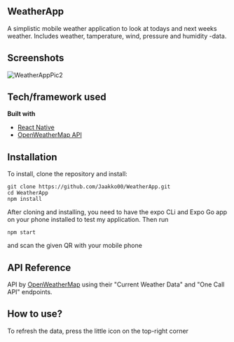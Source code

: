 ## WeatherApp
A simplistic mobile weather application to look at todays and next weeks weather. Includes weather, tamperature, wind, pressure and humidity -data.

## Screenshots
![WeatherAppPic2](https://user-images.githubusercontent.com/69541309/150748350-455ad9b8-e327-4341-a9c3-36ad51b67554.png)



## Tech/framework used

<b>Built with</b>
- [React Native](https://reactnative.dev)
- [OpenWeatherMap API](https://openweathermap.org/api)
 
## Installation
To install, clone the repository and install:
```
git clone https://github.com/Jaakko00/WeatherApp.git
cd WeatherApp
npm install
```
After cloning and installing, you need to have the expo CLi and Expo Go app on your phone installed to test my application. Then run
```
npm start
```
and scan the given QR with your mobile phone

## API Reference

API by [OpenWeatherMap](https://openweathermap.org) using their "Current Weather Data" and "One Call API" endpoints.

## How to use?
To refresh the data, press the little icon on the top-right corner
